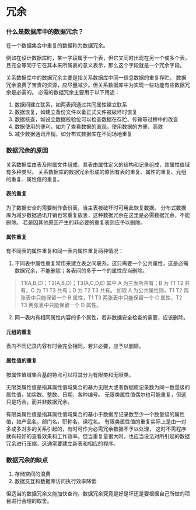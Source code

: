 # 冗余

### 什么是数据库中的数据冗余？

在一个数据集合中重复的数据称为数据冗余。

例如在设计数据库时，某一字段属于一个表，但它又同时出现在另一个或多个表，且完全等同于它在其本来所属表的意义表示，那么这个字段就是一个冗余字段。

关系数据库中的数据冗余主要是指关系数据库中同一信息数据的重复存贮。
数据冗余浪费了宝贵的资源，应尽量减少。但关系数据库中为实现一些功能有些数据冗余是必需的。
必需的数据冗余主要用于以下用途：
1. 数据间建立联系，如两表间通过共同属性建立联系
2. 数据恢复，如建立备份文件以备正式文件被破坏时恢复
3. 数据核查，如设立数据校验位可以检查数据在存贮、传输等过程中的改变
4. 数据使用的便利，如为了查看数据的直观，使用数据的方便、高效
5. 减少数据通讯开销，如分布式数据库在不同场地重复

### 数据冗余的原因
关系数据库由表及附属文件组成，其表由属性定义的结构和记录组成，其属性值域有多种类型。
关系数据库的数据冗余形成的原因有表的重复、属性的重复、元组的重复、属性值的重复。

#### 表的重复
为了数据安全的需要制作备份表，当主表被破坏时可用此恢复数据。
分布式数据库为减少数据通讯开销也常重复放表，这种数据冗余在这里是必需数据冗余，不能删除。
若是因其他原因产生的非必要的重复表则应予以删除。

#### 属性重复
有不同表的属性重复和同一表内属性重复两种情况：

1. 不同表中属性重复常用来建立表之间联系，这只需要一个公共属性，这是必需数据冗余，不能删除；各表间的多于一个的属性应当删除。
>T1(A,B,C)；T2(A,B,D)；T3(A,C,D,E)
其中 A 为三表所共有；B 为 T1 T2 共有，C 为 T1 T3 共有；D 为 T2 T3 共有。
如取 A 为公共属性则，T1 T2 两张表中只能保留一个 B 属性，T1 T3 两张表中只能保留一个 C 属性，T2 T3 两张表中只能保留一个 D 属性。

2. 同一表内有相同属性内容的多个属性，若非数据安全检查的需要，应该删除。

#### 元组的重复
表内不同记录内容有时会完全相同，若非必要，应予以删除。

#### 属性值的重复
按属性值域集合基的特点可以将其分为有限类和无限类。

无限类属性值是指其属性值域集合的基为无限大或者数据库记录数为同一数量级的属性值，如实数、整数、日期、各种编号。
无限类属性值偶尔也可能重复，但这只是巧合，而并非数据冗余。

有限类属性值是指其属性值域集合的基小于数据库记录数至少一个数量级的属性值，如产品名，部门名，职称名，课程名。
有限类属性值的重复实际上是由一对多或多对多的关系引起的，有时可作为必需冗余数据不予以处理，
这时不需程序就有较好的查看效果和工作效率。但当重复量很大时，也应当设法对所引起的数据冗余进行压缩，这通常要建立新表和相应的程序。


### 数据冗余的缺点
1. 存储空间的浪费
5. 数据交互和数据库访问执行效率降低

但适当的数据冗余又能加快查询，数据冗余究竟是好是坏还是要根据自己所做的项目进行合理的取舍。




